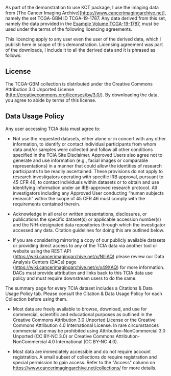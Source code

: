 <!--
.. title: License to use data from The Cancer Imaging Archive or any derived patient data
.. slug: license-tcga-gbm
.. date: 2021-09-13 13:20:08 UTC+02:00
.. tags: 
.. category: 
.. link: 
.. description: 
.. type: text
-->

As part of the demonstration to use KCT package, I use the imaging data from (The Cancer Imaging Archive)[https://www.cancerimagingarchive.net], namely the set TCGA-GBM ID TCGA-19-1787. Any data derived from this set, namely the data provided in the [Example Volume TCGA-19-1787](https://github.com/kulvait/KCT_den_file_opener/releases/download/v1.1.1/ExampleVolumeKCT_TCGA-19-1787.tar.xf), must be used under the terms of the following licencing agreements. 

This licencing apply to any user even the user of the derived data, which I publish here in scope of this demonstration. Licensing agreement was part of the downloads, I include it to all the derived data and it is phrased as follows:

## License
The TCGA-GBM collection is distributed under the Creative Commons Attribution 3.0 Unported License (http://creativecommons.org/licenses/by/3.0/). 
By downloading the data, you agree to abide by terms of this license.

## Data Usage Policy
Any user accessing TCIA data must agree to:
- Not use the requested datasets, either alone or in concert with any other information, to identify or contact individual participants from whom data and/or samples were collected and follow all other conditions specified in the TCIA Site Disclaimer. Approved Users also agree not to generate and use information (e.g., facial images or comparable representations) in a manner that could allow the identities of research participants to be readily ascertained. These provisions do not apply to research investigators operating with specific IRB approval, pursuant to 45 CFR 46, to contact individuals within datasets or to obtain and use identifying information under an IRB-approved research protocol. All investigators including any Approved User conducting “human subjects research” within the scope of 45 CFR 46 must comply with the requirements contained therein.

- Acknowledge in all oral or written presentations, disclosures, or publications the specific dataset(s) or applicable accession number(s) and the NIH-designated data repositories through which the investigator accessed any data. Citation guidelines for doing this are outlined below.

- If you are considering mirroring a copy of our publicly available datasets or providing direct access to any of the TCIA data via another tool or website using the REST API (https://wiki.cancerimagingarchive.net/x/NIIiAQ) please review our Data Analysis Centers (DACs) page (https://wiki.cancerimagingarchive.net/x/x49XAQ) for more information. DACs must provide attribution and links back to this TCIA data use policy and must require downstream users to do the same.

The summary page for every TCIA dataset includes a Citations & Data Usage Policy tab.  Please consult the Citation & Data Usage Policy for each Collection before using them.  
- Most data are freely available to browse, download, and use for commercial, scientific and educational purposes as outlined in the Creative Commons Attribution 3.0 Unported License or the Creative Commons Attribution 4.0 International License.  In rare circumstances commercial use may be prohibited using Attribution-NonCommercial 3.0 Unported (CC BY-NC 3.0) or Creative Commons Attribution-NonCommercial 4.0 International (CC BY-NC 4.0). 

- Most data are immediately accessible and do not require account registration.  A small subset of collections do require registration and special permission to gain access. Refer to the "Access" column on https://www.cancerimagingarchive.net/collections/ for more details.
